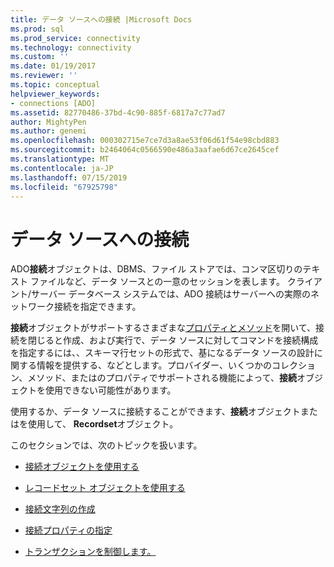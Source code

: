 ```yaml
---
title: データ ソースへの接続 |Microsoft Docs
ms.prod: sql
ms.prod_service: connectivity
ms.technology: connectivity
ms.custom: ''
ms.date: 01/19/2017
ms.reviewer: ''
ms.topic: conceptual
helpviewer_keywords:
- connections [ADO]
ms.assetid: 82770486-37bd-4c90-885f-6817a7c77ad7
author: MightyPen
ms.author: genemi
ms.openlocfilehash: 000302715e7ce7d3a8ae53f06d61f54e98cbd883
ms.sourcegitcommit: b2464064c0566590e486a3aafae6d67ce2645cef
ms.translationtype: MT
ms.contentlocale: ja-JP
ms.lasthandoff: 07/15/2019
ms.locfileid: "67925798"
---
```

# <a name="connecting-to-data-sources"></a>データ ソースへの接続
ADO**接続**オブジェクトは、DBMS、ファイル ストアでは、コンマ区切りのテキスト ファイルなど、データ ソースとの一意のセッションを表します。 クライアント/サーバー データベース システムでは、ADO 接続はサーバーへの実際のネットワーク接続を指定できます。  
  
 **接続**オブジェクトがサポートするさまざまな[プロパティとメソッド](../../../ado/reference/ado-api/connection-object-properties-methods-and-events.md)を開いて、接続を閉じると作成、および実行で、データ ソースに対してコマンドを接続構成を指定するには、、スキーマ行セットの形式で、基になるデータ ソースの設計に関する情報を提供する、などとします。プロバイダー、いくつかのコレクション、メソッド、またはのプロパティでサポートされる機能によって、**接続**オブジェクトを使用できない可能性があります。  
  
 使用するか、データ ソースに接続することができます、**接続**オブジェクトまたはを使用して、 **Recordset**オブジェクト。  
  
 このセクションでは、次のトピックを扱います。  
  
-   [接続オブジェクトを使用する](../../../ado/guide/data/using-a-connection-object.md)  
  
-   [レコードセット オブジェクトを使用する](../../../ado/guide/data/using-a-recordset-object.md)  
  
-   [接続文字列の作成](../../../ado/guide/data/creating-a-connection-string.md)  
  
-   [接続プロパティの指定](../../../ado/guide/data/specifying-connection-properties.md)  
  
-   [トランザクションを制御します。](../../../ado/guide/data/controlling-transactions-ado.md)
